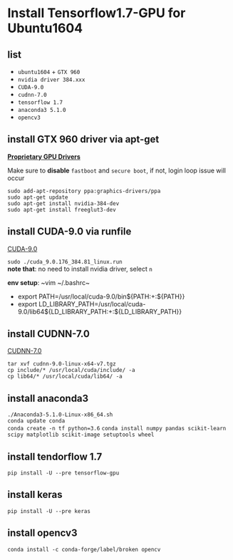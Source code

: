 # Install Tensorflow1.7-GPU for Ubuntu1604

## list  
- `ubuntu1604` + `GTX 960`  
- `nvidia driver 384.xxx`  
- `CUDA-9.0`  
- `cudnn-7.0`  
- `tensorflow 1.7`  
- `anaconda3 5.1.0`  
- `opencv3`  

## install GTX 960 driver via apt-get
[**Proprietary GPU Drivers**](https://launchpad.net/~graphics-drivers/+archive/ubuntu/ppa)  

Make sure to **disable** `fastboot` and `secure boot`,
if not, login loop issue will occur  

`sudo add-apt-repository ppa:graphics-drivers/ppa`  
`sudo apt-get update`  
`sudo apt-get install nvidia-384-dev`  
`sudo apt-get install freeglut3-dev`  
 

## install CUDA-9.0 via runfile
[CUDA-9.0](https://developer.nvidia.com/cuda-90-download-archive)  


`sudo ./cuda_9.0.176_384.81_linux.run`  
**note that**: no need to install nvidia driver, select `n`

**env setup**:
~vim ~/.bashrc~  
  + export PATH=/usr/local/cuda-9.0/bin${PATH:+:${PATH}}  
  + export LD_LIBRARY_PATH=/usr/local/cuda-9.0/lib64${LD_LIBRARY_PATH:+:${LD_LIBRARY_PATH}}  


## install CUDNN-7.0
[CUDNN-7.0](https://developer.nvidia.com/rdp/cudnn-download)  

`tar xvf cudnn-9.0-linux-x64-v7.tgz`  
`cp include/* /usr/local/cuda/include/ -a`  
`cp lib64/* /usr/local/cuda/lib64/ -a`


## install anaconda3
`./Anaconda3-5.1.0-Linux-x86_64.sh`  
`conda update conda`  
`conda create -n tf python=3.6` 
`conda install numpy pandas scikit-learn scipy matplotlib scikit-image setuptools wheel`


## install tendorflow 1.7
`pip install -U --pre tensorflow-gpu`

## install keras
`pip install -U --pre keras`

## install opencv3
`conda install -c conda-forge/label/broken opencv`  

